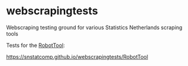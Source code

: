 # webscrapingtests
Webscraping testing ground for various Statistics Netherlands scraping tools

Tests for the [RobotTool](https://github.com/SNStatComp/RobotTool):

https://snstatcomp.github.io/webscrapingtests/RobotTool

